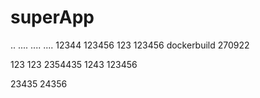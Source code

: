 # superApp
..
....
....
....
12344
123456
123
123456
dockerbuild
270922


123
123
2354435
1243
123456

23435
24356
